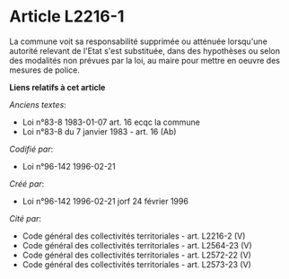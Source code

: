 # Article L2216-1

La commune voit sa responsabilité supprimée ou atténuée lorsqu'une autorité relevant de l'Etat s'est substituée, dans des
hypothèses ou selon des modalités non prévues par la loi, au maire pour mettre en oeuvre des mesures de police.

**Liens relatifs à cet article**

_Anciens textes_:

  - Loi n°83-8 1983-01-07 art. 16 ecqc la commune
  - Loi n°83-8 du 7 janvier 1983 - art. 16 (Ab)

_Codifié par_:

  - Loi n°96-142 1996-02-21

_Créé par_:

  - Loi n°96-142 1996-02-21 jorf 24 février 1996

_Cité par_:

  - Code général des collectivités territoriales - art. L2216-2 (V)
  - Code général des collectivités territoriales - art. L2564-23 (V)
  - Code général des collectivités territoriales - art. L2572-22 (V)
  - Code général des collectivités territoriales - art. L2573-23 (V)
